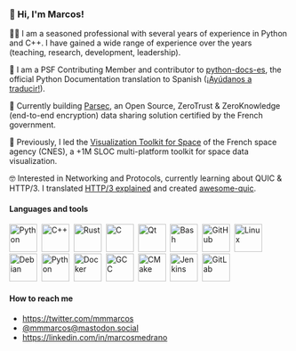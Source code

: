 ### :wave: Hi, I'm Marcos!

:technologist: I am a seasoned professional with several years of experience in Python and C++. I have gained a wide range of experience over the years (teaching, research, development, leadership). 

:snake: I am a PSF Contributing Member and contributor to [python-docs-es](https://github.com/python/python-docs-es), the official Python Documentation translation to Spanish ([¡Ayúdanos a traducir!](https://python-docs-es.readthedocs.io/es/3.10/CONTRIBUTING.html)).

:closed_lock_with_key: Currently building [Parsec](https://parsec.cloud/), an Open Source, ZeroTrust & ZeroKnowledge (end-to-end encryption) data sharing solution certified by the French government.

:rocket: Previously, I led the [Visualization Toolkit for Space](https://timeloop.fr/vts/) of the French space agency (CNES), a +1M SLOC multi-platform toolkit for space data visualization.

:nerd_face: Interested in Networking and Protocols, currently learning about QUIC & HTTP/3. I translated [HTTP/3 explained](https://http3-explained.haxx.se/) and created [awesome-quic](https://github.com/mmmarcos/awesome-quic).


#### Languages and tools

<div>
  <img src="https://cdn.jsdelivr.net/gh/devicons/devicon/icons/python/python-original.svg" title="Python" alt="Python" width="50" height="50"/>&nbsp;
  <img src="https://cdn.jsdelivr.net/gh/devicons/devicon/icons/cplusplus/cplusplus-original.svg" title="C++" alt="C++" width="50" height="50"/>&nbsp;
  <img src="https://cdn.jsdelivr.net/gh/devicons/devicon/icons/rust/rust-plain.svg" title="Rust" alt="Rust" width="50" height="50"/>&nbsp;
  <img src="https://cdn.jsdelivr.net/gh/devicons/devicon/icons/c/c-original.svg" title="C" alt="C" width="50" height="50"/>&nbsp;
  <img src="https://cdn.jsdelivr.net/gh/devicons/devicon/icons/qt/qt-original.svg" title="Qt" alt="Qt" width="50" height="50"/>&nbsp;
  <img src="https://cdn.jsdelivr.net/gh/devicons/devicon/icons/bash/bash-original.svg" title="Bash" alt="Bash" width="50" height="50"/>&nbsp;
  <img src="https://cdn.jsdelivr.net/gh/devicons/devicon/icons/github/github-original.svg"  title="GitHub" alt="GitHub" width="50" height="50"/>&nbsp;
  <img src="https://cdn.jsdelivr.net/gh/devicons/devicon/icons/linux/linux-original.svg" title="Linux" alt="Linux" width="50" height="50"/>&nbsp; 
  <img src="https://cdn.jsdelivr.net/gh/devicons/devicon/icons/debian/debian-original.svg" title="Debian" alt="Debian" width="50" height="50"/>&nbsp;
  <img src="https://cdn.jsdelivr.net/gh/devicons/devicon/icons/centos/centos-original.svg" title="CentOS" alt="Python" width="50" height="50"/>&nbsp;
  <img src="https://cdn.jsdelivr.net/gh/devicons/devicon/icons/docker/docker-original.svg" title="Docker" alt="Docker" width="50" height="50"/>&nbsp;
  <img src="https://cdn.jsdelivr.net/gh/devicons/devicon/icons/gcc/gcc-original.svg" title="GCC" alt="GCC" width="50" height="50"/>&nbsp;
  <img src="https://cdn.jsdelivr.net/gh/devicons/devicon/icons/cmake/cmake-original.svg" title="CMake" alt="CMake" width="50" height="50"/>&nbsp;
  <img src="https://cdn.jsdelivr.net/gh/devicons/devicon/icons/jenkins/jenkins-original.svg" title="Jenkins" alt="Jenkins" width="50" height="50"/>&nbsp;
  <img src="https://cdn.jsdelivr.net/gh/devicons/devicon/icons/gitlab/gitlab-original.svg" title="GitLab" alt="GitLab" width="50" height="50"/>&nbsp; 
</div>


#### How to reach me

* https://twitter.com/mmmarcos
* [@mmmarcos@mastodon.social](https://mastodon.social/@mmmarcos)
* https://linkedin.com/in/marcosmedrano
